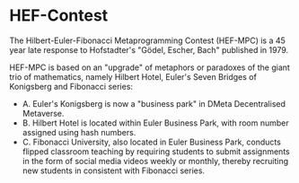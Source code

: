 # HEF-Contest

The Hilbert-Euler-Fibonacci Metaprogramming Contest (HEF-MPC) is a 45 year late response to Hofstadter's "Gödel, Escher, Bach"
published in 1979. 

HEF-MPC is based on an "upgrade" of metaphors or paradoxes of the giant trio of mathematics, namely 
Hilbert Hotel, Euler's Seven Bridges of Konigsberg and Fibonacci series:

- A. Euler's Konigsberg is now a "business park" in DMeta Decentralised Metaverse.
- B. Hilbert Hotel is located within Euler Business Park, with room number assigned using hash numbers.
- C. Fibonacci University, also located in Euler Business Park, conducts flipped classroom teaching by requiring students to submit assignments in the form of social media videos weekly or monthly, thereby recruiting new students in consistent with Fibonacci series.
